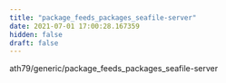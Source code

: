 ```yaml
---
title: "package_feeds_packages_seafile-server"
date: 2021-07-01 17:00:28.167359
hidden: false
draft: false
---
```


ath79/generic/package_feeds_packages_seafile-server

